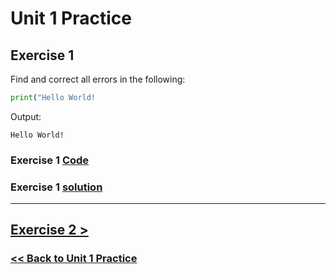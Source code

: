 # Unit 1 Practice

## **Exercise 1**

Find and correct all errors in the following:

```python
print("Hello World!
```

Output:

    Hello World!

### Exercise 1 [Code](/programming_102/code/unit_01/exercise-1.py)
### Exercise 1 [solution](solutions/exercise_1_solution.md)

---

## [Exercise 2 >](exercise_2.md)

### [<< Back to Unit 1 Practice](/practice/unit_1/)
